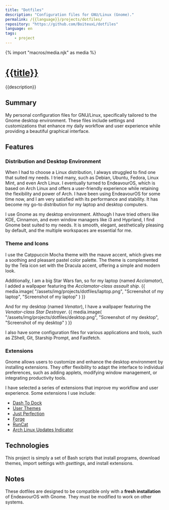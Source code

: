 ```yaml
---
title: "Dotfiles"
description: "Configuration files for GNU/Linux (Gnome)."
permalink: /{{language}}/projects/dotfiles/
repository: "https://github.com/BoiteuxL/dotfiles"
language: en
tags:
    - project
---
```

{% import "macros/media.njk" as media %}

# [{{title}}]({{repository}})
{{description}}

## Summary
My personal configuration files for GNU/Linux, specifically tailored to the Gnome desktop environment. These files include settings and customizations that enhance my daily workflow and user experience while providing a beautiful graphical interface.

## Features
### Distribution and Desktop Environment
When I had to choose a Linux distribution, I always struggled to find one that suited my needs. I tried many, such as Debian, Ubuntu, Fedora, Linux Mint, and even Arch Linux. I eventually turned to EndeavourOS, which is based on Arch Linux and offers a user-friendly experience while retaining the flexibility and power of Arch. I have been using EndeavourOS for some time now, and I am very satisfied with its performance and stability. It has become my go-to distribution for my laptop and desktop computers.

I use Gnome as my desktop environment. Although I have tried others like KDE, Cinnamon, and even window managers like i3 and Hyprland, I find Gnome best suited to my needs. It is smooth, elegant, aesthetically pleasing by default, and the multiple workspaces are essential for me.

### Theme and Icons
I use the Catppuccin Mocha theme with the mauve accent, which gives me a soothing and pleasant pastel color palette. The theme is complemented by the Tela icon set with the Dracula accent, offering a simple and modern look.

Additionally, I am a big Star Wars fan, so for my laptop (named *Acclamator*), I added a wallpaper featuring the *Acclamator-class assault ship*.
{{ media.image(
        "/assets/img/projects/dotfiles/laptop.png",
        "Screenshot of my laptop",
        "Screenshot of my laptop"
) }}

And for my desktop (named *Venator*), I have a wallpaper featuring the *Venator-class Star Destroyer*.
{{ media.image(
        "/assets/img/projects/dotfiles/desktop.png",
        "Screenshot of my desktop",
        "Screenshot of my desktop"
) }}

I also have some configuration files for various applications and tools, such as ZShell, Git, Starship Prompt, and Fastfetch.

### Extensions
Gnome allows users to customize and enhance the desktop environment by installing extensions. They offer flexibility to adapt the interface to individual preferences, such as adding applets, modifying window management, or integrating productivity tools.

I have selected a series of extensions that improve my workflow and user experience. Some extensions I use include:

- [Dash To Dock](https://extensions.gnome.org/extension/307/dash-to-dock/)
- [User Themes](https://extensions.gnome.org/extension/19/user-themes/)
- [Just Perfection](https://extensions.gnome.org/extension/3843/just-perfection/)
- [Forge](https://extensions.gnome.org/extension/4481/forge/)
- [RunCat](https://extensions.gnome.org/extension/2986/runcat/)
- [Arch Linux Updates Indicator](https://extensions.gnome.org/extension/1010/archlinux-updates-indicator/)

## Technologies
This project is simply a set of Bash scripts that install programs, download themes, import settings with *gsettings*, and install extensions.

## Notes
These dotfiles are designed to be compatible only with a **fresh installation** of EndeavourOS with Gnome. They must be modified to work on other systems.
